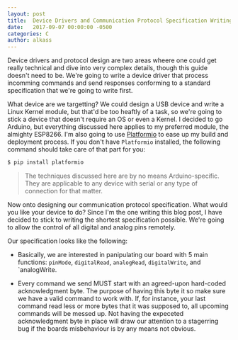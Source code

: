 ```yaml
---
layout: post
title:  Device Drivers and Communication Protocol Specification Writing
date:   2017-09-07 00:00:00 -0500
categories: C
author: alkass
---
```


Device drivers and protocol design are two areas wheere one could get really technical and dive into very complex details, though this guide doesn't need to be. We're going to write a device driver that process incomming commands and send responses conforming to a standard specification that we're going to write first.

What device are we targetting? We could design a USB device and write a Linux Kernel module, but that'd be too heaftly of a task, so we're going to stick a device that doesn't require an OS or even a Kernel. I decided to go Arduino, but everything discussed here applies to my preferred module, the almighty ESP8266. I'm also going to use [Platformio](http://platformio.org/) to ease up my build and deployment process. If you don't have `Platformio` installed, the following command should take care of that part for you:

```bash
$ pip install platformio
```

> The techniques discussed here are by no means Arduino-specific. They are applicable to any device with serial or any type of connection for that matter.

Now onto designing our communication protocol specification. What would you like your device to do? Since I'm the one writing this blog post, I have decided to stick to writing the shortest specification possible. We're going to allow the control of all digital and analog pins remotely.

Our specification looks like the following:

* Basically, we are interested in panipulating our board with 5 main functions: `pinMode`, `digitalRead`, `analogRead`, `digitalWrite`, and `analogWrite.

* Every command we send MUST start with an agreed-upon hard-coded acknowledgment byte. The purpose of having this byte it so make sure we have a valid command to work with. If, for instance, your last command read less or more bytes that it was supposed to, all upcoming commands will be messed up. Not having the expeceted acknowledgment byte in place will draw our attention to a stagerring bug if the boards misbehaviour is by any means not obvious.

